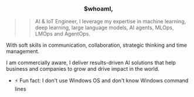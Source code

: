 ### <div align="center">$whoamI,
>> AI & IoT Engineer, I leverage my expertise in machine learning, deep learning, large language models, AI agents, MLOps, LMOps and AgentOps. 

With soft skills in communication, collaboration, strategic thinking and time management. 

I am commercially aware, I deliver results-driven AI solutions that help business and companies to grow and drive impact in the world.</div>  

- ⚡ Fun fact: I don't use Windows OS and don't know Windows command lines  
  

<br/>  


